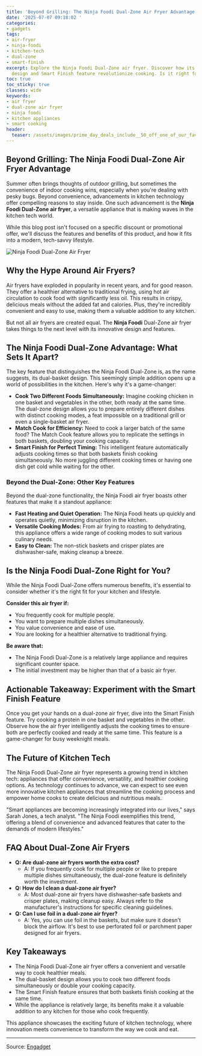 ```yaml
---
title: 'Beyond Grilling: The Ninja Foodi Dual-Zone Air Fryer Advantage'
date: '2025-07-07 09:18:02 '
categories:
- gadgets
tags:
- air-fryer
- ninja-foodi
- kitchen-tech
- dual-zone
- smart-finish
excerpt: Explore the Ninja Foodi Dual-Zone air fryer. Discover how its dual-basket
  design and Smart Finish feature revolutionize cooking. Is it right for your kitchen?
toc: true
toc_sticky: true
classes: wide
keywords:
- air fryer
- dual-zone air fryer
- ninja foodi
- kitchen appliances
- smart cooking
header:
  teaser: /assets/images/prime_day_deals_include__50_off_one_of_our_favorit_20250707091802.jpg
---
```


## Beyond Grilling: The Ninja Foodi Dual-Zone Air Fryer Advantage

Summer often brings thoughts of outdoor grilling, but sometimes the convenience of indoor cooking wins, especially when you're dealing with pesky bugs. Beyond convenience, advancements in kitchen technology offer compelling reasons to stay inside. One such advancement is the **Ninja Foodi Dual-Zone air fryer**, a versatile appliance that is making waves in the kitchen tech world. 

While this blog post isn't focused on a specific discount or promotional offer, we'll discuss the features and benefits of this product, and how it fits into a modern, tech-savvy lifestyle.

![Ninja Foodi Dual-Zone Air Fryer](https://o.aolcdn.com/images/dims?image_uri=https%3A%2F%2Fs.yimg.com%2Fos%2Fcreatr-uploaded-images%2F2025-07%2F717efad0-568d-11f0-bf3d-04034bcfacf9&resize=1400%2C787&client=19f2b5e49a271b2bde77&signature=1f4f50ceb5c9670969be90046faa644a1ebe34ac)

## Why the Hype Around Air Fryers?

Air fryers have exploded in popularity in recent years, and for good reason. They offer a healthier alternative to traditional frying, using hot air circulation to cook food with significantly less oil. This results in crispy, delicious meals without the added fat and calories. Plus, they're incredibly convenient and easy to use, making them a valuable addition to any kitchen.

But not all air fryers are created equal. The **Ninja Foodi** Dual-Zone air fryer takes things to the next level with its innovative design and features.

## The Ninja Foodi Dual-Zone Advantage: What Sets It Apart?

The key feature that distinguishes the Ninja Foodi Dual-Zone is, as the name suggests, its dual-basket design. This seemingly simple addition opens up a world of possibilities in the kitchen. Here's why it's a game-changer:

*   **Cook Two Different Foods Simultaneously:** Imagine cooking chicken in one basket and vegetables in the other, both ready at the same time. The dual-zone design allows you to prepare entirely different dishes with distinct cooking modes, a feat impossible on a traditional grill or even a single-basket air fryer.
*   **Match Cook for Efficiency:** Need to cook a larger batch of the same food? The Match Cook feature allows you to replicate the settings in both baskets, doubling your cooking capacity.
*   **Smart Finish for Perfect Timing:** This intelligent feature automatically adjusts cooking times so that both baskets finish cooking simultaneously. No more juggling different cooking times or having one dish get cold while waiting for the other.

### Beyond the Dual-Zone: Other Key Features

Beyond the dual-zone functionality, the Ninja Foodi air fryer boasts other features that make it a standout appliance:

*   **Fast Heating and Quiet Operation:** The Ninja Foodi heats up quickly and operates quietly, minimizing disruption in the kitchen.
*   **Versatile Cooking Modes:** From air frying to roasting to dehydrating, this appliance offers a wide range of cooking modes to suit various culinary needs.
*   **Easy to Clean:** The non-stick baskets and crisper plates are dishwasher-safe, making cleanup a breeze.

## Is the Ninja Foodi Dual-Zone Right for You?

While the Ninja Foodi Dual-Zone offers numerous benefits, it's essential to consider whether it's the right fit for your kitchen and lifestyle.

**Consider this air fryer if:**

*   You frequently cook for multiple people.
*   You want to prepare multiple dishes simultaneously.
*   You value convenience and ease of use.
*   You are looking for a healthier alternative to traditional frying.

**Be aware that:**

*   The Ninja Foodi Dual-Zone is a relatively large appliance and requires significant counter space.
*   The initial investment may be higher than that of a basic air fryer.

## Actionable Takeaway: Experiment with the Smart Finish Feature

Once you get your hands on a dual-zone air fryer, dive into the Smart Finish feature. Try cooking a protein in one basket and vegetables in the other. Observe how the air fryer intelligently adjusts the cooking times to ensure both are perfectly cooked and ready at the same time. This feature is a game-changer for busy weeknight meals.

## The Future of Kitchen Tech

The Ninja Foodi Dual-Zone air fryer represents a growing trend in kitchen tech: appliances that offer convenience, versatility, and healthier cooking options. As technology continues to advance, we can expect to see even more innovative kitchen appliances that streamline the cooking process and empower home cooks to create delicious and nutritious meals.

"Smart appliances are becoming increasingly integrated into our lives," says Sarah Jones, a tech analyst. "The Ninja Foodi exemplifies this trend, offering a blend of convenience and advanced features that cater to the demands of modern lifestyles."

## FAQ About Dual-Zone Air Fryers

*   **Q: Are dual-zone air fryers worth the extra cost?**
    *   A: If you frequently cook for multiple people or like to prepare multiple dishes simultaneously, the dual-zone feature is definitely worth the investment.
*   **Q: How do I clean a dual-zone air fryer?**
    *   A: Most dual-zone air fryers have dishwasher-safe baskets and crisper plates, making cleanup easy. Always refer to the manufacturer's instructions for specific cleaning guidelines.
*   **Q: Can I use foil in a dual-zone air fryer?**
    *   A: Yes, you can use foil in the baskets, but make sure it doesn't block the airflow. It's best to use perforated foil or parchment paper designed for air fryers.

## Key Takeaways

*   The Ninja Foodi Dual-Zone air fryer offers a convenient and versatile way to cook healthier meals.
*   The dual-basket design allows you to cook two different foods simultaneously or double your cooking capacity.
*   The Smart Finish feature ensures that both baskets finish cooking at the same time.
*   While the appliance is relatively large, its benefits make it a valuable addition to any kitchen for those who cook frequently.

This appliance showcases the exciting future of kitchen technology, where innovation meets convenience to transform the way we cook and eat.

---

Source: [Engadget](https://www.engadget.com/deals/prime-day-deals-include-50-off-one-of-our-favorite-ninja-air-fryers-131214723.html?src=rss)